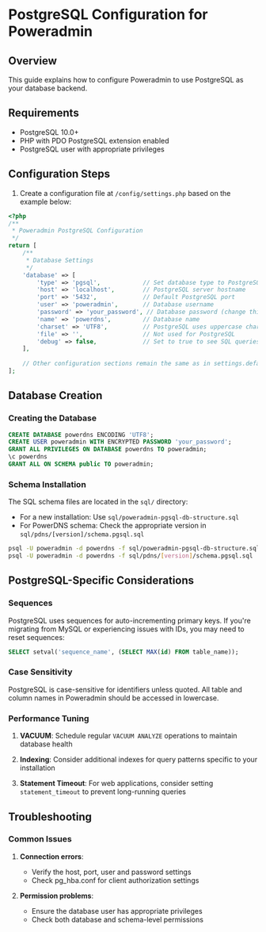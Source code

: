 # PostgreSQL Configuration for Poweradmin

## Overview

This guide explains how to configure Poweradmin to use PostgreSQL as your database backend.

## Requirements

- PostgreSQL 10.0+
- PHP with PDO PostgreSQL extension enabled
- PostgreSQL user with appropriate privileges

## Configuration Steps

1. Create a configuration file at `/config/settings.php` based on the example below:

```php
<?php
/**
 * Poweradmin PostgreSQL Configuration
 */
return [
    /**
     * Database Settings
     */
    'database' => [
        'type' => 'pgsql',            // Set database type to PostgreSQL
        'host' => 'localhost',        // PostgreSQL server hostname
        'port' => '5432',             // Default PostgreSQL port
        'user' => 'poweradmin',       // Database username
        'password' => 'your_password', // Database password (change this!)
        'name' => 'powerdns',         // Database name
        'charset' => 'UTF8',          // PostgreSQL uses uppercase charset names
        'file' => '',                 // Not used for PostgreSQL
        'debug' => false,             // Set to true to see SQL queries for debugging
    ],
    
    // Other configuration sections remain the same as in settings.defaults.php
];
```

## Database Creation

### Creating the Database

```sql
CREATE DATABASE powerdns ENCODING 'UTF8';
CREATE USER poweradmin WITH ENCRYPTED PASSWORD 'your_password';
GRANT ALL PRIVILEGES ON DATABASE powerdns TO poweradmin;
\c powerdns
GRANT ALL ON SCHEMA public TO poweradmin;
```

### Schema Installation

The SQL schema files are located in the `sql/` directory:

- For a new installation: Use `sql/poweradmin-pgsql-db-structure.sql`
- For PowerDNS schema: Check the appropriate version in `sql/pdns/[version]/schema.pgsql.sql`

```bash
psql -U poweradmin -d powerdns -f sql/poweradmin-pgsql-db-structure.sql
psql -U poweradmin -d powerdns -f sql/pdns/[version]/schema.pgsql.sql
```

## PostgreSQL-Specific Considerations

### Sequences

PostgreSQL uses sequences for auto-incrementing primary keys. If you're migrating from MySQL or experiencing issues with IDs, you may need to reset sequences:

```sql
SELECT setval('sequence_name', (SELECT MAX(id) FROM table_name));
```

### Case Sensitivity

PostgreSQL is case-sensitive for identifiers unless quoted. All table and column names in Poweradmin should be accessed in lowercase.

### Performance Tuning

1. **VACUUM**: Schedule regular `VACUUM ANALYZE` operations to maintain database health

2. **Indexing**: Consider additional indexes for query patterns specific to your installation

3. **Statement Timeout**: For web applications, consider setting `statement_timeout` to prevent long-running queries

## Troubleshooting

### Common Issues

1. **Connection errors**: 
   - Verify the host, port, user and password settings
   - Check pg_hba.conf for client authorization settings

2. **Permission problems**: 
   - Ensure the database user has appropriate privileges
   - Check both database and schema-level permissions

